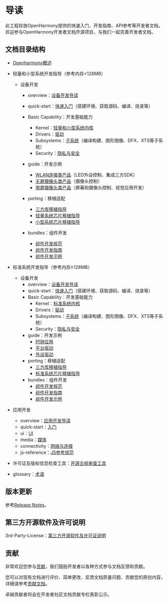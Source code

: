 # 导读<a name="ZH-CN_TOPIC_0000001122921792"></a>

此工程存放OpenHarmony提供的快速入门、开发指南、API参考等开发者文档，欢迎参与OpenHarmony开发者文档开源项目，与我们一起完善开发者文档。

## 文档目录结构<a name="section5508141817255"></a>

- [Openharmony概述](OpenHarmony-Overview_zh.md)
- 轻量和小型系统开发指导（参考内存<128MB）
    -   设备开发
        -   overview：[设备开发导读](device-dev/Readme-CN.md)
        -   quick-start：[快速入门](device-dev/quick-start/Readme-CN.md)（搭建环境、获取源码、编译、烧录等）
        -   Basic Capability：开发基础能力
            -   Kernel：[轻量和小型系统内核](device-dev/kernel/kernel.md)
            -   Drivers：[驱动](device-dev/driver/Readme-CN.md)
            -   Subsystems：[子系统](device-dev/subsystems/Readme-CN.md)（编译构建、图形图像、DFX、XTS等子系统）
            -   Security：[隐私与安全](device-dev/security/Readme-CN.md)

        -   guide：开发示例
            -   [WLAN连接类产品](device-dev/guide/device-wifi.md)（LED外设控制、集成三方SDK）
            -   [无屏摄像头类产品](device-dev/guide/device-iotcamera-control.md)（摄像头控制）
            -   [带屏摄像头类产品](device-dev/guide/device-camera.md)（屏幕和摄像头控制、视觉应用开发）

        -   porting：移植适配
            -   [三方库移植指导](device-dev/porting/transplant-thirdparty.md)
            -   [轻量系统芯片移植指导](device-dev/porting/transplant-minichip.md)
            -   [小型系统芯片移植指导](device-dev/porting/transplant-smallchip.md)

        -   bundles：组件开发
            -   [组件开发规范](device-dev/bundles/bundles-standard-rules.md)
            -   [组件开发指南](device-dev/bundles/bundles-guide.md)
            -   [组件开发示例](device-dev/bundles/bundles-demo.md)

- 标准系统开发指导（参考内存≥128MB）
    -   设备开发
        -   overview：[设备开发导读](device-dev/Readme-CN.md)
        -   quick-start：[快速入门](device-dev/quick-start/quickstart-standard.md)（搭建环境、获取源码、编译、烧录等）
        -   Basic Capability：开发基础能力
            -   Kernel：[标准系统内核](device-dev/kernel/kernel-standard.md)
            -   Drivers：[驱动](device-dev/driver/Readme-CN.md)
            -   Subsystems：[子系统](device-dev/subsystems/Readme-CN.md)（编译构建、图形图像、DFX、XTS等子系统）
            -   Security：[隐私与安全](device-dev/security/Readme-CN.md)
        -   guide：开发示例
            -   [时钟应用](device-dev/guide/device-clock-guide.md)
            -   [平台驱动](device-dev/guide/device-driver-demo.md)
            -   [外设驱动](device-dev/guide/device-outerdriver-demo.md)
        -   porting：移植适配
            - [三方库移植指导](device-dev/porting/transplant-thirdparty.md)
            - [标准系统芯片移植指导](device-dev/porting/standard-system-porting-guide.md)
        -   bundles：组件开发
            -   [组件开发规范](device-dev/bundles/bundles-standard-rules.md)
            -   [组件开发指南](device-dev/bundles/bundles-guide.md)
            -   [组件开发示例](device-dev/bundles/bundles-demo.md)


-   应用开发
    -   overview：[应用开发导读](application-dev/application-dev-guide.md)
    -   quick-start：[入门](application-dev/quick-start/Readme-CN.md)
    -   ui：[UI](application-dev/ui/Readme-CN.md)
    -   media：[媒体](application-dev/media/Readme-CN.md)
    -   connectivity：[网络与连接](application-dev/connectivity/Readme-CN.md)
    -   js-reference：[JS参考规范](application-dev/js-reference/Readme-CN.md)
-   许可证及版权信息检查工具：[开源合规审查工具](https://gitee.com/openharmony-sig/tools_oat)    
-   glossary：[术语](device-dev/glossary/glossary.md)

## 版本更新<a name="section8910101119262"></a>

参考[Release Notes](release-notes/OpenHarmony-Release-Notes.md)。

## 第三方开源软件及许可说明<a name="section0300839202619"></a>

3rd-Party-License：[第三方开源软件及许可证说明](contribute/第三方开源软件及许可证说明.md)

## 贡献<a name="section7772211142710"></a>

非常欢迎您参与[贡献](contribute/参与贡献.md)，我们鼓励开发者以各种方式参与文档反馈和贡献。

您可以对现有文档进行评价、简单更改、反馈文档质量问题、贡献您的原创内容，详细请参考[贡献文档](contribute/贡献文档.md)。

卓越贡献者将会在开发者社区文档贡献专栏表彰公示。

